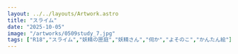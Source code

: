 ```yaml
---
layout: ../../layouts/Artwork.astro
title: "スライム"
date: "2025-10-05"
image: "/artworks/0509study_7.jpg"
tags: ["R18","スライム","妖精の匣庭","妖精さん","伺か","よそのこ","かんたん絵"]
---
```


